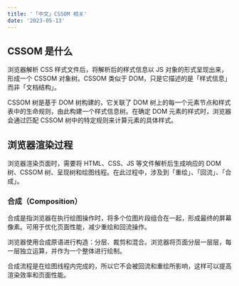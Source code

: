 ```yaml
---
title: '「中文」CSSOM 相关'
date: '2023-05-13'
---
```


## CSSOM 是什么

浏览器解析 CSS 样式文件后，将解析后的样式信息以 JS 对象的形式呈现出来，形成一个 CSSOM 对象树。CSSOM 类似于 DOM，只是它描述的是「样式信息」而非「文档结构」。

CSSOM 树是基于 DOM 树构建的，它关联了 DOM 树上的每一个元素节点和样式表中的生命规则，由此构建一个样式信息树。在确定 DOM 元素的样式时，浏览器会通过匹配 CSSOM 树中的特定规则来计算元素的具体样式。

## 浏览器渲染过程

浏览器渲染页面时，需要将 HTML、CSS、JS 等文件解析后生成响应的 DOM 树、CSSOM 树、呈现树和绘图线程。在此过程中，涉及到「重绘」、「回流」、「合成」。

### 合成（Composition）

合成是指浏览器在执行绘图操作时，将多个位图片段组合在一起，形成最终的屏幕像素。可用于优化页面性能，减少重绘和回流操作。

浏览器使用合成原语进行构造：分层、裁剪和混合。浏览器将页面分层一层层，每一层独立运算，并作为一个整体进行绘制。

合成流程是在绘图线程内完成的，所以它不会被回流和重绘所影响，这样可以提高渲染效率和页面性能。
